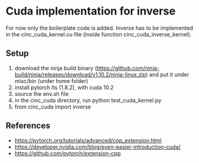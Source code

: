 # Cuda implementation for inverse

For now only the boilerplate code is added. Inverse has to be implemented in the cinc_cuda_kernel.cu file (inside function cinc_cuda_inverse_kernel).


## Setup
1. download the ninja build binary (https://github.com/ninja-build/ninja/releases/download/v1.10.2/ninja-linux.zip) and put it under misc/bin (under home folder) 
2. install pytorch lts (1.8.2), with cuda 10.2
3. source the env.sh file
4. in the cinc_cuda directory, run python test_cuda_kernel.py
5. from cinc_cuda import inverse

## References
- https://pytorch.org/tutorials/advanced/cpp_extension.html
- https://developer.nvidia.com/blog/even-easier-introduction-cuda/
- https://github.com/pytorch/extension-cpp
